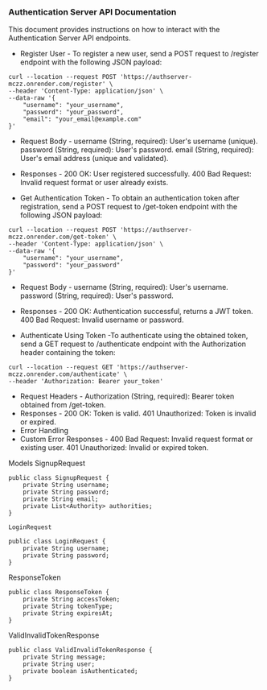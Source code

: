 ### Authentication Server API Documentation
This document provides instructions on how to interact with the Authentication Server API endpoints.

- Register User - To register a new user, send a POST request to /register endpoint with the following JSON payload:
``` 
curl --location --request POST 'https://authserver-mczz.onrender.com/register' \
--header 'Content-Type: application/json' \
--data-raw '{
    "username": "your_username",
    "password": "your_password",
    "email": "your_email@example.com"
}' 
```
- Request Body - 
    username (String, required): User's username (unique).
    password (String, required): User's password.
    email (String, required): User's email address (unique and validated).
- Responses - 
    200 OK: User registered successfully.
    400 Bad Request: Invalid request format or user already exists.

- Get Authentication Token - To obtain an authentication token after registration, send a POST request to /get-token endpoint with the following JSON payload:

```
curl --location --request POST 'https://authserver-mczz.onrender.com/get-token' \
--header 'Content-Type: application/json' \
--data-raw '{
    "username": "your_username",
    "password": "your_password"
}'
```
- Request Body - 
        username (String, required): User's username.
        password (String, required): User's password.
- Responses - 
        200 OK: Authentication successful, returns a JWT token.
        400 Bad Request: Invalid username or password.

- Authenticate Using Token -To authenticate using the obtained token, send a GET request to /authenticate endpoint with the Authorization header containing the token:
```
curl --location --request GET 'https://authserver-mczz.onrender.com/authenticate' \
--header 'Authorization: Bearer your_token'
```

- Request Headers - 
    Authorization (String, required): Bearer token obtained from /get-token.
-  Responses - 
    200 OK: Token is valid.
    401 Unauthorized: Token is invalid or expired.
- Error Handling
- Custom Error Responses - 
    400 Bad Request: Invalid request format or existing user.
    401 Unauthorized: Invalid or expired token.

Models
SignupRequest
```
public class SignupRequest {
    private String username;
    private String password;
    private String email;
    private List<Authority> authorities;
}
```
```
LoginRequest

public class LoginRequest {
    private String username;
    private String password;
}
```
ResponseToken
```
public class ResponseToken {
    private String accessToken;
    private String tokenType;
    private String expiresAt;
}
```
ValidInvalidTokenResponse
```
public class ValidInvalidTokenResponse {
    private String message;
    private String user;
    private boolean isAuthenticated;
}
```

